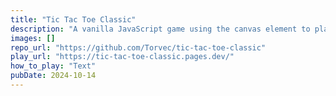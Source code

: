 ```yaml
---
title: "Tic Tac Toe Classic"
description: "A vanilla JavaScript game using the canvas element to play the classic version of tic tac toe."
images: []
repo_url: "https://github.com/Torvec/tic-tac-toe-classic"
play_url: "https://tic-tac-toe-classic.pages.dev/"
how_to_play: "Text"
pubDate: 2024-10-14
---
```

